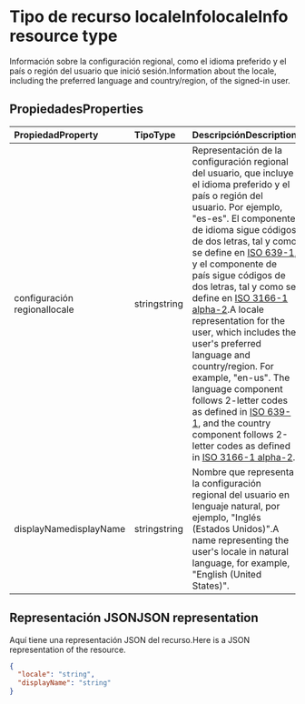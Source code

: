 # <a name="localeinfo-resource-type"></a><span data-ttu-id="8247f-101">Tipo de recurso localeInfo</span><span class="sxs-lookup"><span data-stu-id="8247f-101">localeInfo resource type</span></span>

<span data-ttu-id="8247f-102">Información sobre la configuración regional, como el idioma preferido y el país o región del usuario que inició sesión.</span><span class="sxs-lookup"><span data-stu-id="8247f-102">Information about the locale, including the preferred language and country/region, of the signed-in user.</span></span>


## <a name="properties"></a><span data-ttu-id="8247f-103">Propiedades</span><span class="sxs-lookup"><span data-stu-id="8247f-103">Properties</span></span>
| <span data-ttu-id="8247f-104">Propiedad</span><span class="sxs-lookup"><span data-stu-id="8247f-104">Property</span></span>     | <span data-ttu-id="8247f-105">Tipo</span><span class="sxs-lookup"><span data-stu-id="8247f-105">Type</span></span>   |<span data-ttu-id="8247f-106">Descripción</span><span class="sxs-lookup"><span data-stu-id="8247f-106">Description</span></span>|
|:---------------|:--------|:----------|
|<span data-ttu-id="8247f-107">configuración regional</span><span class="sxs-lookup"><span data-stu-id="8247f-107">locale</span></span>|<span data-ttu-id="8247f-108">string</span><span class="sxs-lookup"><span data-stu-id="8247f-108">string</span></span>|<span data-ttu-id="8247f-p101">Representación de la configuración regional del usuario, que incluye el idioma preferido y el país o región del usuario. Por ejemplo, "es-es". El componente de idioma sigue códigos de dos letras, tal y como se define en [ISO 639-1](https://www.iso.org/iso/home/standards/language_codes.htm), y el componente de país sigue códigos de dos letras, tal y como se define en [ISO 3166-1 alpha-2](https://www.iso.org/iso/country_codes.htm).</span><span class="sxs-lookup"><span data-stu-id="8247f-p101">A locale representation for the user, which includes the user's preferred language and country/region. For example, "en-us". The language component follows 2-letter codes as defined in [ISO 639-1](https://www.iso.org/iso/home/standards/language_codes.htm), and the country component follows 2-letter codes as defined in [ISO 3166-1 alpha-2](https://www.iso.org/iso/country_codes.htm).</span></span>|
|<span data-ttu-id="8247f-112">displayName</span><span class="sxs-lookup"><span data-stu-id="8247f-112">displayName</span></span>|<span data-ttu-id="8247f-113">string</span><span class="sxs-lookup"><span data-stu-id="8247f-113">string</span></span>|<span data-ttu-id="8247f-114">Nombre que representa la configuración regional del usuario en lenguaje natural, por ejemplo, "Inglés (Estados Unidos)".</span><span class="sxs-lookup"><span data-stu-id="8247f-114">A name representing the user's locale in natural language, for example, "English (United States)".</span></span>|

## <a name="json-representation"></a><span data-ttu-id="8247f-115">Representación JSON</span><span class="sxs-lookup"><span data-stu-id="8247f-115">JSON representation</span></span>

<span data-ttu-id="8247f-116">Aquí tiene una representación JSON del recurso.</span><span class="sxs-lookup"><span data-stu-id="8247f-116">Here is a JSON representation of the resource.</span></span>

<!-- {
  "blockType": "resource",
  "optionalProperties": [

  ],
  "@odata.type": "microsoft.graph.localeInfo"
}-->

```json
{
  "locale": "string",
  "displayName": "string"
}

```

<!-- uuid: 8fcb5dbc-d5aa-4681-8e31-b001d5168d79
2015-10-25 14:57:30 UTC -->
<!-- {
  "type": "#page.annotation",
  "description": "localeInfo resource",
  "keywords": "",
  "section": "documentation",
  "tocPath": ""
}-->
